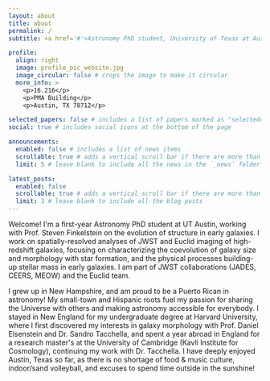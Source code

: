 ```yaml
---
layout: about
title: about
permalink: /
subtitle: <a href='#'>Astronomy PhD student, University of Texas at Austin</a>

profile:
  align: right
  image: profile_pic_website.jpg
  image_circular: false # crops the image to make it circular
  more_info: >
    <p>16.216</p>
    <p>PMA Building</p>
    <p>Austin, TX 78712</p>

selected_papers: false # includes a list of papers marked as "selected={true}"
social: true # includes social icons at the bottom of the page

announcements:
  enabled: false # includes a list of news items
  scrollable: true # adds a vertical scroll bar if there are more than 3 news items
  limit: 5 # leave blank to include all the news in the `_news` folder

latest_posts:
  enabled: false
  scrollable: true # adds a vertical scroll bar if there are more than 3 new posts items
  limit: 3 # leave blank to include all the blog posts
---
```


Welcome! I'm a first-year Astronomy PhD student at UT Austin, working with Prof. Steven Finkelstein on the evolution of structure in early galaxies. I work on spatially-resolved analyses of JWST and Euclid imaging of high-redshift galaxies, focusing on characterizing the coevolution of galaxy size and morphology with star formation, and the physical processes building-up stellar mass in early galaxies. I am part of JWST collaborations (JADES, CEERS, MEOW) and the Euclid team. 

I grew up in New Hampshire, and am proud to be a Puerto Rican in astronomy! My small-town and Hispanic roots fuel my passion for sharing the Universe with others and making astronomy accessible for everybody. I stayed in New England for my undergraduate degree at Harvard University, where I first discovered my interests in galaxy morphology with Prof. Daniel Eisenstein and Dr. Sandro Tacchella, and spent a year abroad in England for a research master's at the University of Cambridge (Kavli Institute for Cosmology), continuing my work with Dr. Tacchella. I have deeply enjoyed Austin, Texas so far, as there is no shortage of food & music culture, indoor/sand volleyball, and excuses to spend time outside in the sunshine!
